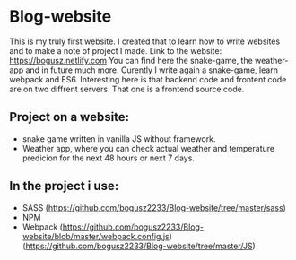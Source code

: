 # Blog-website
This is my truly first website. I created that to learn how to write websites and to make a note of project I made.
Link to the website: https://bogusz.netlify.com
You can find here the snake-game, the weather-app and in future much more. Curently I write again a snake-game, learn webpack and ES6. 
Interesting here is that backend code and frontent code are on two diffrent servers. That one is a frontend source code.

## Project on a website:
- snake game written in vanilla JS without framework. 
- Weather app, where you can check actual weather and temperature predicion for the next 48 hours or next 7 days.

## In the project i use:
- SASS      (https://github.com/bogusz2233/Blog-website/tree/master/sass)
- NPM   
- Webpack   (https://github.com/bogusz2233/Blog-website/blob/master/webpack.config.js) 
            (https://github.com/bogusz2233/Blog-website/tree/master/JS)